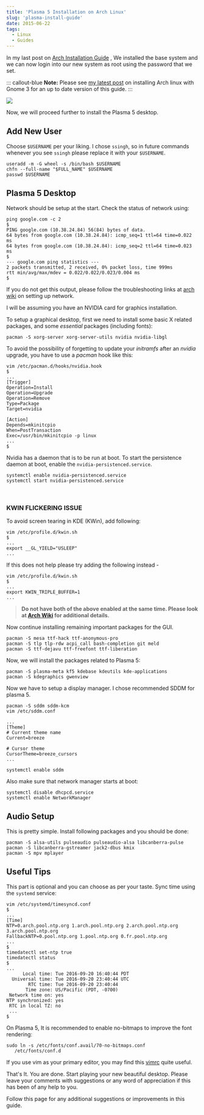 ```yaml
---
title: 'Plasma 5 Installation on Arch Linux'
slug: 'plasma-install-guide'
date: 2015-06-22
tags:
  - Linux
  - Guides
---
```


In my last post on [Arch Installation Guide](/blog/arch-install) , We installed the base system and we
can now login into our new system as root using the password that we set.

::: callout-blue
**Note:** Please see [my latest post](/blog/complete-setup-arch-gnome) on installing Arch linux with Gnome 3 for
an up to date version of this guide.
:::

<img class="w-full max-w-2xl mx-auto" src="https://res.cloudinary.com/sadanandsingh/image/upload/v1545502051/project/arch-plasma.jpg">

Now, we will proceed further to install the Plasma 5 desktop.

## Add New User

Choose `$USERNAME` per your liking. I chose `ssingh`, so in future commands whenever you see
`ssingh` please replace it with your `$USERNAME`.

```shell
useradd -m -G wheel -s /bin/bash $USERNAME
chfn --full-name "$FULL_NAME" $USERNAME
passwd $USERNAME
```

## Plasma 5 Desktop

Network should be setup at the start. Check the status of network using:

```shell
ping google.com -c 2
$
PING google.com (10.38.24.84) 56(84) bytes of data.
64 bytes from google.com (10.38.24.84): icmp_seq=1 ttl=64 time=0.022 ms
64 bytes from google.com (10.38.24.84): icmp_seq=2 ttl=64 time=0.023 ms
$
--- google.com ping statistics ---
2 packets transmitted, 2 received, 0% packet loss, time 999ms
rtt min/avg/max/mdev = 0.022/0.022/0.023/0.004 ms
$
```

If you do not get this output, please follow the troubleshooting links at
[arch wiki](https://wiki.archlinux.org/index.php/systemd-networkd) on setting up network.

I will be assuming you have an NVIDIA card for graphics installation.

To setup a graphical desktop, first we need to install some basic X related packages, and some
_essential_ packages (including fonts):

```shell
pacman -S xorg-server xorg-server-utils nvidia nvidia-libgl
```

To avoid the possibility of forgetting to update your _initramfs_ after an _nvidia_ upgrade, you
have to use a _pacman_ hook like this:

```shell
vim /etc/pacman.d/hooks/nvidia.hook
$
...
[Trigger]
Operation=Install
Operation=Upgrade
Operation=Remove
Type=Package
Target=nvidia

[Action]
Depends=mkinitcpio
When=PostTransaction
Exec=/usr/bin/mkinitcpio -p linux
...
$
```

Nvidia has a daemon that is to be run at boot. To start the persistence daemon at boot, enable the
`nvidia-persistenced.service`.

```shell
systemctl enable nvidia-persistenced.service
systemctl start nvidia-persistenced.service
```

<br />

### KWIN FLICKERING ISSUE

To avoid screen tearing in KDE (KWin), add following:

```shell
vim /etc/profile.d/kwin.sh
$
...
export __GL_YIELD="USLEEP"
...
```

If this does not help please try adding the following instead -

```shell
vim /etc/profile.d/kwin.sh
$
...
export KWIN_TRIPLE_BUFFER=1
...
```

> **Do not have both of the above enabled at the same time. Please look at
> [Arch Wiki](https://wiki.archlinux.org/index.php/NVIDIA/Troubleshooting) for additional
> details.**

Now continue installing remaining important packages for the GUI.

```shell
pacman -S mesa ttf-hack ttf-anonymous-pro
pacman -S tlp tlp-rdw acpi_call bash-completion git meld
pacman -S ttf-dejavu ttf-freefont ttf-liberation
```

Now, we will install the packages related to Plasma 5:

```shell
pacman -S plasma-meta kf5 kdebase kdeutils kde-applications
pacman -S kdegraphics gwenview
```

Now we have to setup a display manager. I chose recommended SDDM for plasma 5.

```shell
pacman -S sddm sddm-kcm
vim /etc/sddm.conf

...
[Theme]
# Current theme name
Current=breeze

# Cursor theme
CursorTheme=breeze_cursors
...

systemctl enable sddm
```

Also make sure that network manager starts at boot:

```shell
systemctl disable dhcpcd.service
systemctl enable NetworkManager
```

## Audio Setup

This is pretty simple. Install following packages and you should be done:

```shell
pacman -S alsa-utils pulseaudio pulseaudio-alsa libcanberra-pulse
pacman -S libcanberra-gstreamer jack2-dbus kmix
pacman -S mpv mplayer
```

## Useful Tips

This part is optional and you can choose as per your taste. Sync time using the `systemd` service:

```shell
vim /etc/systemd/timesyncd.conf
$
...
[Time]
NTP=0.arch.pool.ntp.org 1.arch.pool.ntp.org 2.arch.pool.ntp.org 3.arch.pool.ntp.org
FallbackNTP=0.pool.ntp.org 1.pool.ntp.org 0.fr.pool.ntp.org
...
$
timedatectl set-ntp true
timedatectl status
$
...
      Local time: Tue 2016-09-20 16:40:44 PDT
  Universal time: Tue 2016-09-20 23:40:44 UTC
        RTC time: Tue 2016-09-20 23:40:44
       Time zone: US/Pacific (PDT, -0700)
 Network time on: yes
NTP synchronized: yes
 RTC in local TZ: no
 ...
$
```

On Plasma 5, It is recommended to enable no-bitmaps to improve the font rendering:

```shell
sudo ln -s /etc/fonts/conf.avail/70-no-bitmaps.conf
   /etc/fonts/conf.d
```

If you use vim as your primary editor, you may find this [vimrc](https://github.com/amix/vimrc)
quite useful.

That's It. You are done. Start playing your new beautiful desktop. Please leave your comments with
suggestions or any word of appreciation if this has been of any help to you.

Follow this page for any additional suggestions or improvements in this guide.
